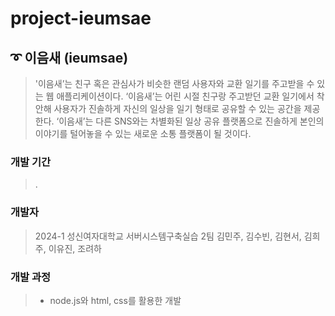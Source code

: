 # project-ieumsae

## ➰ 이음새 (ieumsae)

> '이음새’는 친구 혹은 관심사가 비슷한 랜덤 사용자와 교환 일기를 주고받을 수 있는 웹 애플리케이션이다. ‘이음새’는 어린 시절 친구랑 주고받던 교환 일기에서 착안해 사용자가 진솔하게 자신의 일상을 일기 형태로 공유할 수 있는 공간을 제공한다. ‘이음새’는 다른 SNS와는 차별화된 일상 공유 플랫폼으로 진솔하게 본인의 이야기를 털어놓을 수 있는 새로운 소통 플랫폼이 될 것이다.

### 개발 기간
> .

### 개발자
> 2024-1 성신여자대학교 서버시스템구축실습 2팀
> 김민주, 김수빈, 김현서, 김희주, 이유진, 조려하

### 개발 과정
> - node.js와 html, css를 활용한 개발 

